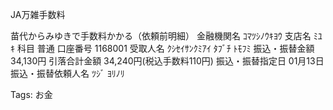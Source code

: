 JA万雑手数料

苗代からみゆきで手数料かかる（依頼前明細）
金融機関名	ｺﾏﾂｼﾉｳｷﾖｳ
支店名	ﾐﾕｷ
科目	普通
口座番号	1168001
受取人名	ｸｼｾｲｻﾝｸﾐｱｲ ﾀﾌﾞﾁ ﾄﾓﾌﾐ
振込・振替金額	34,130円
引落合計金額	34,240円(税込手数料110円)
振込・振替指定日	01月13日
振込・振替依頼人名	ﾂｼﾞ ﾖﾘﾉﾘ


Tags:
  お金